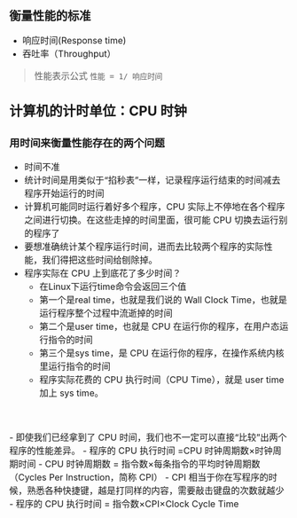 ## 衡量性能的标准

- <font size=3>响应时间(Response time)
- 吞吐率（Throughput）
> 性能表示公式 `性能 = 1/ 响应时间`<font>


## 计算机的计时单位：CPU 时钟
### 用时间来衡量性能存在的两个问题
  - 时间不准
  - 统计时间是用类似于“掐秒表”一样，记录程序运行结束的时间减去程序开始运行的时间
  - 计算机可能同时运行着好多个程序，CPU 实际上不停地在各个程序之间进行切换。在这些走掉的时间里面，很可能 CPU 切换去运行别的程序了
  - 要想准确统计某个程序运行时间，进而去比较两个程序的实际性能，我们得把这些时间给刨除掉。
  - 程序实际在 CPU 上到底花了多少时间？
    - 在Linux下运行time命令会返回三个值
    - 第一个是real time，也就是我们说的 Wall Clock Time，也就是运行程序整个过程中流逝掉的时间
    - 第二个是user time，也就是 CPU 在运行你的程序，在用户态运行指令的时间
    - 第三个是sys time，是 CPU 在运行你的程序，在操作系统内核里运行指令的时间
    - 程序实际花费的 CPU 执行时间（CPU Time），就是 user time 加上 sys time。  
<br/>
<br/>
 - 即使我们已经拿到了 CPU 时间，我们也不一定可以直接“比较”出两个程序的性能差异。
   - 程序的 CPU 执行时间 =CPU 时钟周期数×时钟周期时间
   - CPU 时钟周期数 = 指令数×每条指令的平均时钟周期数（Cycles Per Instruction，简称 CPI）
   - CPI 相当于你在写程序的时候，熟悉各种快捷键，越是打同样的内容，需要敲击键盘的次数就越少
   - 程序的 CPU 执行时间 = 指令数×CPI×Clock Cycle Time

